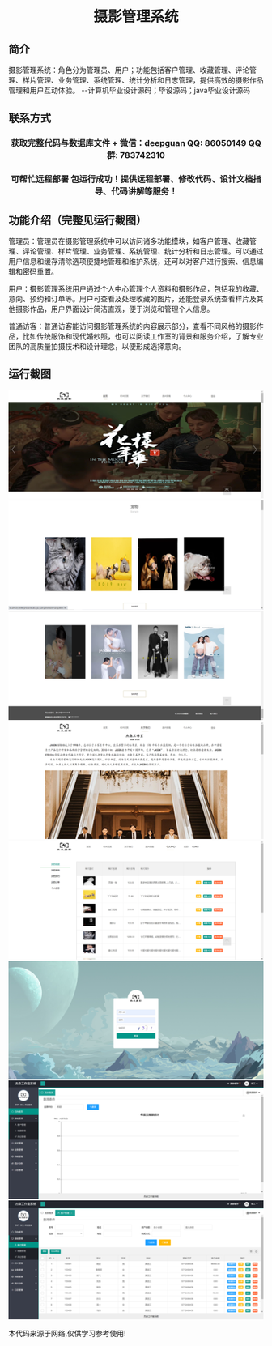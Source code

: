 <p><h1 align="center">摄影管理系统</h1></p>

## 简介
摄影管理系统：角色分为管理员、用户；功能包括客户管理、收藏管理、评论管理、样片管理、业务管理、系统管理、统计分析和日志管理，提供高效的摄影作品管理和用户互动体验。    --计算机毕业设计源码；毕设源码；java毕业设计源码


## 联系方式
<p><h3 align="center">获取完整代码与数据库文件 + 微信：deepguan QQ: 86050149 QQ群: 783742310</h3></p>
<p><h3 align="center">可帮忙远程部署 包运行成功！提供远程部署、修改代码、设计文档指导、代码讲解等服务！</h3></p>

## 功能介绍（完整见运行截图）
管理员：管理员在摄影管理系统中可以访问诸多功能模块，如客户管理、收藏管理、评论管理、样片管理、业务管理、系统管理、统计分析和日志管理。可以通过用户信息和缓存清除选项便捷地管理和维护系统，还可以对客户进行搜索、信息编辑和密码重置。

用户：摄影管理系统用户通过个人中心管理个人资料和摄影作品，包括我的收藏、意向、预约和订单等。用户可查看及处理收藏的图片，还能登录系统查看样片及其他摄影作品，用户界面设计简洁直观，便于浏览和管理个人信息。

普通访客：普通访客能访问摄影管理系统的内容展示部分，查看不同风格的摄影作品，比如传统服饰和现代婚纱照，也可以阅读工作室的背景和服务介绍，了解专业团队的高质量拍摄技术和设计理念，以便形成选择意向。


## 运行截图
![](imgs/588112-20221009114419415-2110269129.png)
![](imgs/588112-20221009114452998-13000916.png)
![](imgs/588112-20221009114503177-920338837.png)
![](imgs/588112-20221009114513736-522309545.png)
![](imgs/588112-20221009114529359-790122966.png)
![](imgs/588112-20221009114534206-1396702055.png)
![](imgs/588112-20221009114543635-2035216520.png)
![](imgs/588112-20221009114552242-6829428.png)

<p>本代码来源于网络,仅供学习参考使用!</p>
